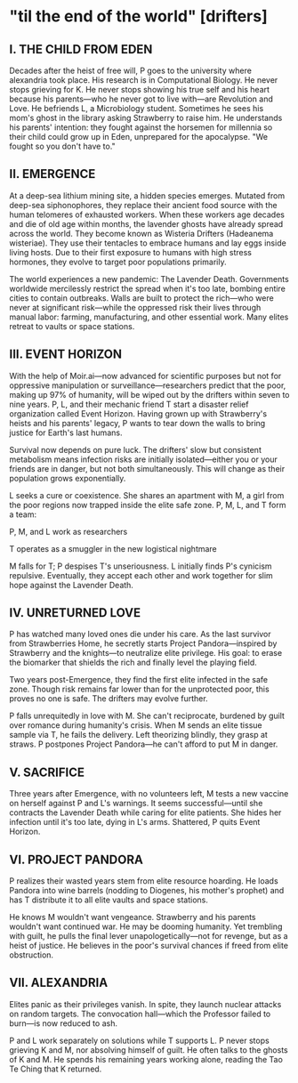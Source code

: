 # "til the end of the world" [drifters]

## I. THE CHILD FROM EDEN

Decades after the heist of free will, P goes to the university where alexandria took place. His research is in Computational Biology. He never stops grieving for K. He never stops showing his true self and his heart because his parents—who he never got to live with—are Revolution and Love. He befriends L, a Microbiology student. Sometimes he sees his mom's ghost in the library asking Strawberry to raise him. He understands his parents' intention: they fought against the horsemen for millennia so their child could grow up in Eden, unprepared for the apocalypse. "We fought so you don't have to."

## II. EMERGENCE

At a deep-sea lithium mining site, a hidden species emerges. Mutated from deep-sea siphonophores, they replace their ancient food source with the human telomeres of exhausted workers. When these workers age decades and die of old age within months, the lavender ghosts have already spread across the world. They become known as Wisteria Drifters (Hadeanema wisteriae). They use their tentacles to embrace humans and lay eggs inside living hosts. Due to their first exposure to humans with high stress hormones, they evolve to target poor populations primarily.

The world experiences a new pandemic: The Lavender Death. Governments worldwide mercilessly restrict the spread when it's too late, bombing entire cities to contain outbreaks. Walls are built to protect the rich—who were never at significant risk—while the oppressed risk their lives through manual labor: farming, manufacturing, and other essential work. Many elites retreat to vaults or space stations.

## III. EVENT HORIZON

With the help of Moir.ai—now advanced for scientific purposes but not for oppressive manipulation or surveillance—researchers predict that the poor, making up 97% of humanity, will be wiped out by the drifters within seven to nine years. P, L, and their mechanic friend T start a disaster relief organization called Event Horizon. Having grown up with Strawberry's heists and his parents' legacy, P wants to tear down the walls to bring justice for Earth's last humans.

Survival now depends on pure luck. The drifters' slow but consistent metabolism means infection risks are initially isolated—either you or your friends are in danger, but not both simultaneously. This will change as their population grows exponentially.

L seeks a cure or coexistence. She shares an apartment with M, a girl from the poor regions now trapped inside the elite safe zone. P, M, L, and T form a team:

P, M, and L work as researchers

T operates as a smuggler in the new logistical nightmare

M falls for T; P despises T's unseriousness. L initially finds P's cynicism repulsive. Eventually, they accept each other and work together for slim hope against the Lavender Death.

## IV. UNRETURNED LOVE

P has watched many loved ones die under his care. As the last survivor from Strawberries Home, he secretly starts Project Pandora—inspired by Strawberry and the knights—to neutralize elite privilege. His goal: to erase the biomarker that shields the rich and finally level the playing field.

Two years post-Emergence, they find the first elite infected in the safe zone. Though risk remains far lower than for the unprotected poor, this proves no one is safe. The drifters may evolve further.

P falls unrequitedly in love with M. She can't reciprocate, burdened by guilt over romance during humanity's crisis. When M sends an elite tissue sample via T, he fails the delivery. Left theorizing blindly, they grasp at straws. P postpones Project Pandora—he can't afford to put M in danger.

## V. SACRIFICE

Three years after Emergence, with no volunteers left, M tests a new vaccine on herself against P and L's warnings. It seems successful—until she contracts the Lavender Death while caring for elite patients. She hides her infection until it's too late, dying in L's arms. Shattered, P quits Event Horizon.

## VI. PROJECT PANDORA

P realizes their wasted years stem from elite resource hoarding. He loads Pandora into wine barrels (nodding to Diogenes, his mother's prophet) and has T distribute it to all elite vaults and space stations.

He knows M wouldn't want vengeance. Strawberry and his parents wouldn't want continued war. He may be dooming humanity. Yet trembling with guilt, he pulls the final lever unapologetically—not for revenge, but as a heist of justice. He believes in the poor's survival chances if freed from elite obstruction.

## VII. ALEXANDRIA

Elites panic as their privileges vanish. In spite, they launch nuclear attacks on random targets. The convocation hall—which the Professor failed to burn—is now reduced to ash.

P and L work separately on solutions while T supports L. P never stops grieving K and M, nor absolving himself of guilt. He often talks to the ghosts of K and M. He spends his remaining years working alone, reading the Tao Te Ching that K returned.
